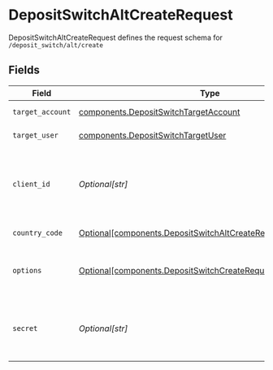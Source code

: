 # DepositSwitchAltCreateRequest

DepositSwitchAltCreateRequest defines the request schema for `/deposit_switch/alt/create`


## Fields

| Field                                                                                                                                            | Type                                                                                                                                             | Required                                                                                                                                         | Description                                                                                                                                      |
| ------------------------------------------------------------------------------------------------------------------------------------------------ | ------------------------------------------------------------------------------------------------------------------------------------------------ | ------------------------------------------------------------------------------------------------------------------------------------------------ | ------------------------------------------------------------------------------------------------------------------------------------------------ |
| `target_account`                                                                                                                                 | [components.DepositSwitchTargetAccount](../../models/components/depositswitchtargetaccount.md)                                                   | :heavy_check_mark:                                                                                                                               | The deposit switch destination account                                                                                                           |
| `target_user`                                                                                                                                    | [components.DepositSwitchTargetUser](../../models/components/depositswitchtargetuser.md)                                                         | :heavy_check_mark:                                                                                                                               | The deposit switch target user                                                                                                                   |
| `client_id`                                                                                                                                      | *Optional[str]*                                                                                                                                  | :heavy_minus_sign:                                                                                                                               | Your Plaid API `client_id`. The `client_id` is required and may be provided either in the `PLAID-CLIENT-ID` header or as part of a request body. |
| `country_code`                                                                                                                                   | [Optional[components.DepositSwitchAltCreateRequestCountryCode]](../../models/components/depositswitchaltcreaterequestcountrycode.md)             | :heavy_minus_sign:                                                                                                                               | ISO-3166-1 alpha-2 country code standard.                                                                                                        |
| `options`                                                                                                                                        | [Optional[components.DepositSwitchCreateRequestOptions]](../../models/components/depositswitchcreaterequestoptions.md)                           | :heavy_minus_sign:                                                                                                                               | Options to configure the `/deposit_switch/create` request. If provided, cannot be `null`.                                                        |
| `secret`                                                                                                                                         | *Optional[str]*                                                                                                                                  | :heavy_minus_sign:                                                                                                                               | Your Plaid API `secret`. The `secret` is required and may be provided either in the `PLAID-SECRET` header or as part of a request body.          |
